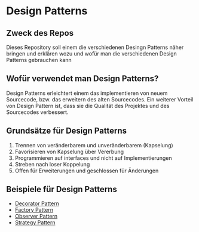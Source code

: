 # Design Patterns

## Zweck des Repos
Dieses Repository soll einem die verschiedenen Desingn Patterns
näher bringen und erklären wozu und wofür man die verschiedenen
Design Patterns gebrauchen kann

## Wofür verwendet man Design Patterns?
Design Patterns erleichtert einem das implementieren von neuem
Sourcecode, bzw. das erweitern des alten Sourcecodes. Ein
weiterer Vorteil von Design Pattern ist, dass sie die
Qualität des Projektes und des Sourcecodes verbessert.

## Grundsätze für Design Patterns

1) Trennen von veränderbarem und unveränderbarem (Kapselung)
1) Favorisieren von Kapselung über Vererbung
1) Programmieren auf interfaces und nicht auf Implementierungen
1) Streben nach loser Koppelung
1) Offen für Erweiterungen und geschlossen für Änderungen


## Beispiele für Design Patterns

* [Decorator Pattern](DecoratorPattern)
* [Factory Pattern](FactoryPattern)
* [Observer Pattern](ObserverPattern)
* [Strategy Pattern](StrategyPattern)






